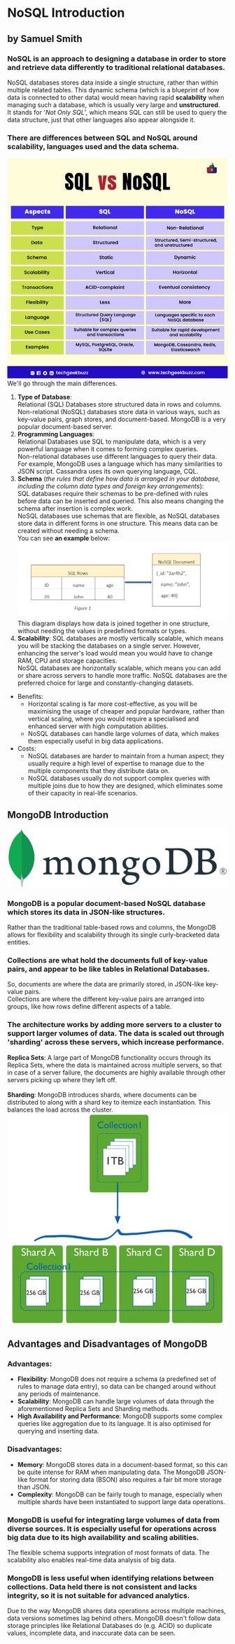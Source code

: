 # NoSQL Introduction
## by Samuel Smith

### NoSQL is an approach to designing a database in order to store and retrieve data differently to traditional relational databases.

NoSQL databases stores data inside a single structure, rather than within multiple related tables. This dynamic schema (which is a blueprint of how data is connected to other data) would mean having rapid **scalability** when managing such a database, which is usually very large and **unstructured**.
<br> It stands for '*Not Only SQL*', which means SQL can still be used to query the data structure, just that other languages also appear alongside it.
<br>
### There are differences between SQL and NoSQL around scalability, languages used and the data schema.
![differences.png](images/sql_vs_nosql.jpg)
<br> We'll go through the main differences.

1. **Type of Database**:<br> Relational (SQL) Databases store structured data in rows and columns. <br>Non-relational (NoSQL) databases store data in various ways, such as key-value pairs, graph stores, and document-based. MongoDB is a very popular document-based server.
2. **Programming Languages**: <br> Relational Databases use SQL to manipulate data, which is a very powerful language when it comes to forming complex queries.<br> Non-relational databases use different languages to query their data. <br> For example, MongoDB uses a language which has many similarities to JSON script. Cassandra uses its own querying language, CQL.
3. **Schema** (*the rules that define how data is arranged in your database, including the column data types and foreign key arrangements*): <br> SQL databases require their schemas to be pre-defined with rules before data can be inserted and queried. This also means changing the schema after insertion is complex work. <br> NoSQL databases use schemas that are flexible, as NoSQL databases store data in different forms in one structure. This means data can be created without needing a schema. <br> You can see **an example** below: <br> ![example_of_nosql_schema](images/NoSQL_Schema.jpg) <br> This diagram displays how data is joined together in one structure, without needing the values in predefined formats or types.
4. **Scalability**: SQL databases are mostly vertically scalable, which means you will be stacking the databases on a single server. However, enhancing the server's load would mean you would have to change RAM, CPU and storage capacities. <br> NoSQL databases are horizontally scalable, which means you can add or share across servers to handle more traffic. NoSQL databases are the preferred choice for large and constantly-changing datasets.
* Benefits:
  * Horizontal scaling is far more cost-effective, as you will be maximising the usage of cheaper and popular hardware, rather than vertical scaling, where you would require a specialised and enhanced server with high computation abilities.
  * NoSQL databases can handle large volumes of data, which makes them especially useful in big data applications.
* Costs:
  * NoSQL databases are harder to maintain from a human aspect; they usually require a high level of expertise to manage due to the multiple components that they distribute data on.
  * NoSQL databases usually do not support complex queries with multiple joins due to how they are designed, which eliminates some of their capacity in real-life scenarios.

## MongoDB Introduction
![mongodb_logo](images/MongoDB_Logo.svg.png)
### MongoDB is a popular document-based NoSQL database which stores its data in JSON-like structures.

Rather than the traditional table-based rows and columns, the MongoDB allows for flexibility and scalability through its single curly-bracketed data entities.

### Collections are what hold the documents full of key-value pairs, and appear to be like tables in Relational Databases.
 So, documents are where the data are primarily stored, in JSON-like key-value pairs.
<br> Collections are where the different key-value pairs are arranged into groups, like how rows define different aspects of a table.

### The architecture works by adding more servers to a cluster to support larger volumes of data. The data is scaled out through 'sharding' across these servers, which increase performance.
**Replica Sets**: A large part of MongoDB functionality occurs through its Replica Sets, where the data is maintained across multiple servers, so that in case of a server failure, the documents are highly available through other servers picking up where they left off. <br><br>
**Sharding**: MongoDB introduces shards, where documents can be distributed to along with a shard key to itemize each instantiation. This balances the load across the cluster.
<br> ![shard_collections](images/shards.png)
## Advantages and Disadvantages of MongoDB
### Advantages:
* **Flexibility**: MongoDB does not require a schema (a predefined set of rules to manage data entry), so data can be changed around without any periods of maintenance.
* **Scalability**: MongoDB can handle large volumes of data through the aforementioned Replica Sets and Sharding methods.
* **High Availability and Performance**: MongoDB supports some complex queries like aggregation due to its language. It is also optimised for querying and inserting data.

### Disadvantages:
* **Memory**: MongoDB stores data in a document-based format, so this can be quite intense for RAM when manipulating data. The MongoDB JSON-like format for storing data (BSON) also requires a fair bit more storage than JSON.
* **Complexity**: MongoDB can be fairly tough to manage, especially when multiple shards have been instantiated to support large data operations.

### MongoDB is useful for integrating large volumes of data from diverse sources. It is especially useful for operations across big data due to its high availability and scaling abilities.
The flexible schema supports integration of most formats of data. The scalability also enables real-time data analysis of big data.

### MongoDB is less useful when identifying relations between collections. Data held there is not consistent and lacks integrity, so it is not suitable for advanced analytics.
Due to the way MongoDB shares data operations across multiple machines, data versions sometimes lag behind others. MongoDB doesn't follow data storage principles like Relational Databases do (e.g. ACID) so duplicate values, incomplete data, and inaccurate data can be seen.